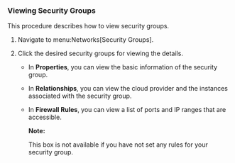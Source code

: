 ### Viewing Security Groups

This procedure describes how to view security groups.

1.  Navigate to menu:Networks\[Security Groups\].

2.  Click the desired security groups for viewing the details.

      - In **Properties**, you can view the basic information of the security group.

      - In **Relationships**, you can view the cloud provider and the instances associated with the security group.

      - In **Firewall Rules**, you can view a list of ports and IP ranges that are accessible.

        **Note:**

        This box is not available if you have not set any rules for your security group.

